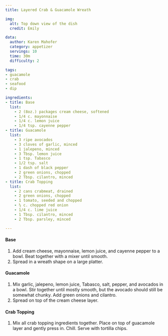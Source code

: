 ```yaml
---
title: Layered Crab & Guacamole Wreath

img:
  alt: Top down view of the dish
  credit: Emily

data:
  author: Karen Mahofer
  category: appetizer
  servings: 10
  time: 30m
  difficulty: 2

tags:
- guacamole
- crab
- seafood
- dip

ingredients:
- title: Base
  list:
    - 2 (8oz.) packages cream cheese, softened
    - 1/4 c. mayonnaise
    - 1/4 c. lemon juice
    - 1/4 tsp. cayenne pepper
- title: Guacamole
  list:
    - 3 ripe avocados
    - 3 cloves of garlic, minced
    - 1 jalepeno, minced
    - 3 Tbsp. lemon juice
    - 1 tsp. Tabasco
    - 1/2 tsp. salt
    - 1 dash of black pepper
    - 2 green onions, chopped
    - 2 Tbsp. cilantro, minced
- title: Crab Topping
  list:
    - 2 cans crabmeat, drained
    - 2 green onions, chopped
    - 1 tomato, seeded and chopped
    - ½ c. chopped red onion
    - 1/4 c. lime juice
    - 1 Tbsp. cilantro, minced
    - 2 Tbsp. parsley, minced

---
```


#### Base
1. Add cream cheese, mayonnaise, lemon juice, and cayenne pepper to a bowl. Beat together with a mixer until smooth.
2. Spread in a wreath shape on a large platter.

#### Guacamole
1. Mix garlic, jalepeno, lemon juice, Tabasco, salt, pepper, and avocados in a bowl. Stir together until mostly smooth, but the avocado should still be somewhat chunky. Add green onions and cilantro.
2. Spread on top of the cream cheese layer.

#### Crab Topping
1. Mix all crab topping ingredients together. Place on top of guacamole layer and gently press in. Chill. Serve with tortilla chips.